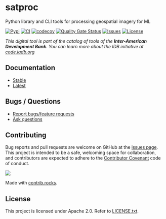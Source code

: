 # satproc

Python library and CLI tools for processing geospatial imagery for ML

[![Pypi](https://img.shields.io/pypi/v/pysatproc.svg)](https://pypi.python.org/pypi/pysatproc)
[![CI](https://github.com/dymaxionlabs/satproc/actions/workflows/ci.yml/badge.svg)](https://github.com/dymaxionlabs/satproc/actions/workflows/ci.yml)
[![codecov](https://codecov.io/gh/dymaxionlabs/satproc/branch/main/graph/badge.svg?token=B0DDIMTDWY)](https://codecov.io/gh/dymaxionlabs/satproc)
[![Quality Gate Status](https://sonarcloud.io/api/project_badges/measure?project=dymaxionlabs_satproc&metric=alert_status)](https://sonarcloud.io/summary/new_code?id=dymaxionlabs_satproc)
[![Issues](https://img.shields.io/github/issues-closed/dymaxionlabs/satproc)](https://github.com/dymaxionlabs/satproc/issues)
[![License](https://img.shields.io/github/license/dymaxionlabs/satproc)](https://github.com/dymaxionlabs/satproc/blob/main/LICENSE.txt)

_This digital tool is part of the catalog of tools of the **Inter-American Development Bank**. You can learn more about the IDB initiative at [code.iadb.org](https://code.iadb.org)_

## Documentation

* [Stable](https://satproc.readthedocs.io/en/stable/)
* [Latest](https://satproc.readthedocs.io/en/latest/)

## Bugs / Questions

* [Report bugs/feature requests](https://github.com/dymaxionlabs/satproc/issues)
* [Ask questions](https://github.com/dymaxionlabs/satproc/discussions)

## Contributing

Bug reports and pull requests are welcome on GitHub at the [issues
page](https://github.com/dymaxionlabs/satproc). This project is intended to be
a safe, welcoming space for collaboration, and contributors are expected to
adhere to the [Contributor Covenant](http://contributor-covenant.org) code of
conduct.

<a href="https://github.com/dymaxionlabs/satproc/graphs/contributors">
  <img src="https://contrib.rocks/image?repo=dymaxionlabs/satproc" />
</a>

Made with [contrib.rocks](https://contrib.rocks).

## License

This project is licensed under Apache 2.0. Refer to
[LICENSE.txt](https://github.com/dymaxionlabs/satproc/blob/main/LICENSE.txt).

